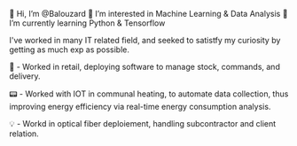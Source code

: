 👋 Hi, I’m @Balouzard
👀 I’m interested in Machine Learning & Data Analysis
🌱 I’m currently learning Python & Tensorflow

I've worked in many IT related field, and seeked to satistfy my curiosity by getting as much exp as possible. 

🛒 - Worked in retail, deploying software to manage stock, commands, and delivery.

📟 - Worked with IOT in communal heating, to automate data collection, thus improving energy efficiency via real-time energy consumption analysis.

💡 - Workd in optical fiber deploiement, handling subcontractor and client relation.
